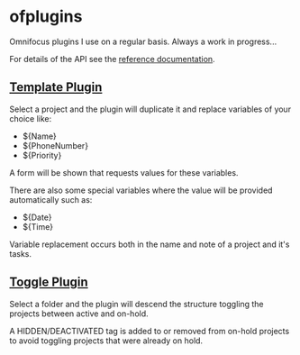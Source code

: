 # ofplugins

Omnifocus plugins I use on a regular basis. Always a work in progress...

For details of the API see the [reference documentation](https://omni-automation.com/omnifocus/index.html).

## [Template Plugin](template.omnifocusjs)

Select a project and the plugin will duplicate it and replace variables of your choice like:
 
- ${Name}
- ${PhoneNumber}
- ${Priority}

A form will be shown that requests values for these variables.

There are also some special variables where the value will be provided automatically
such as:

- ${Date}
- ${Time}

Variable replacement occurs both in the name and note of a project and it's tasks.

## [Toggle Plugin](toggle.omnifocusjs)

Select a folder and the plugin will descend the structure toggling the
projects between active and on-hold.

A HIDDEN/DEACTIVATED tag is added to or removed from on-hold projects to avoid
toggling projects that were already on hold.